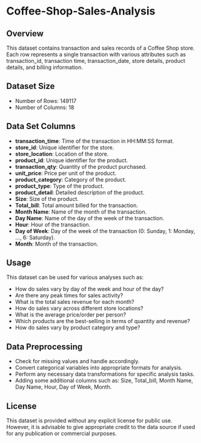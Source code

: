 # Coffee-Shop-Sales-Analysis

## Overview
This dataset contains transaction and sales records of a Coffee Shop store. Each row represents a single transaction with various attributes such as transaction_id, transaction time, transaction_date, store details, product details, and billing information.

## Dataset Size
- Number of Rows: 149117
- Number of Columns: 18


## Data Set Columns
- **transaction_time**: Time of the transaction in HH:MM:SS format.
- **store_id**: Unique identifier for the store.
- **store_location**: Location of the store.
- **product_id**: Unique identifier for the product.
- **transaction_qty**: Quantity of the product purchased.
- **unit_price**: Price per unit of the product.
- **product_category**: Category of the product.
- **product_type**: Type of the product.
- **product_detail**: Detailed description of the product.
- **Size**: Size of the product.
- **Total_bill**: Total amount billed for the transaction.
- **Month Name**: Name of the month of the transaction.
- **Day Name**: Name of the day of the week of the transaction.
- **Hour**: Hour of the transaction.
- **Day of Week**: Day of the week of the transaction (0: Sunday, 1: Monday, ..., 6: Saturday).
- **Month**: Month of the transaction.


## Usage
This dataset can be used for various analyses such as:
- How do sales vary by day of the week and hour of the day?
- Are there any peak times for sales activity?
- What is the total sales revenue for each month?
- How do sales vary across different store locations?
- What is the average price/order per person?
- Which products are the best-selling in terms of quantity and revenue?
- How do sales vary by product category and type?


## Data Preprocessing
- Check for missing values and handle accordingly.
- Convert categorical variables into appropriate formats for analysis.
- Perform any necessary data transformations for specific analysis tasks.
- Adding some additional columns such as: Size, Total_bill, Month Name, Day Name, Hour, Day of Week, Month.


## License
This dataset is provided without any explicit license for public use. However, it is advisable to give appropriate credit to the data source if used for any publication or commercial purposes.
